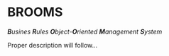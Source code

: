 BROOMS
======

_<b>B</b>usines <b>R</b>ules <b>O</b>bject-<b>O</b>riented <b>M</b>anagement <b>S</b>ystem_

Proper description will follow...
